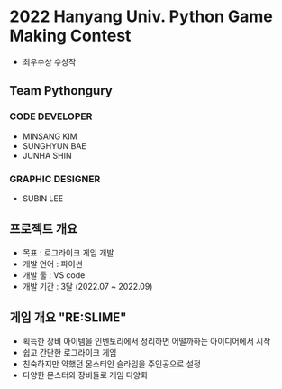 # 2022 Hanyang Univ. Python Game Making Contest
- 최우수상 수상작



## Team Pythongury
### CODE DEVELOPER
- MINSANG KIM
- SUNGHYUN BAE
- JUNHA SHIN
### GRAPHIC DESIGNER
- SUBIN LEE



## 프로젝트 개요
- 목표 : 로그라이크 게임 개발
- 개발 언어 : 파이썬
- 개발 툴 : VS code
- 개발 기간 : 3달 (2022.07 ~ 2022.09)



## 게임 개요 "RE:SLIME"
- 획득한 장비 아이템을 인벤토리에서 정리하면 어떨까하는 아이디어에서 시작
- 쉽고 간단한 로그라이크 게임
- 친숙하지만 약했던 몬스터인 슬라임을 주인공으로 설정
- 다양한 몬스터와 장비들로 게임 다양화
